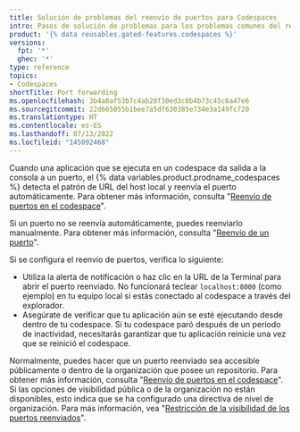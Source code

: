```yaml
---
title: Solución de problemas del reenvío de puertos para Codespaces
intro: Pasos de solución de problemas para los problemas comunes del reenvío de puertos.
product: '{% data reusables.gated-features.codespaces %}'
versions:
  fpt: '*'
  ghec: '*'
type: reference
topics:
- Codespaces
shortTitle: Port forwarding
ms.openlocfilehash: 3b4a8af53b7c4ab28f30ed3c8b4b73c45c6a47e6
ms.sourcegitcommit: 22d665055b1bee7a5df630385e734e3a149fc720
ms.translationtype: HT
ms.contentlocale: es-ES
ms.lasthandoff: 07/13/2022
ms.locfileid: "145092468"
---
```

Cuando una aplicación que se ejecuta en un codespace da salida a la consola a un puerto, el {% data variables.product.prodname_codespaces %} detecta el patrón de URL del host local y reenvía el puerto automáticamente. Para obtener más información, consulta "[Reenvío de puertos en el codespace](/codespaces/developing-in-codespaces/forwarding-ports-in-your-codespace)".

Si un puerto no se reenvía automáticamente, puedes reenviarlo manualmente. Para obtener más información, consulta "[Reenvío de un puerto](/codespaces/developing-in-codespaces/forwarding-ports-in-your-codespace#forwarding-a-port)".

Si se configura el reenvío de puertos, verifica lo siguiente:

- Utiliza la alerta de notificación o haz clic en la URL de la Terminal para abrir el puerto reenviado. No funcionará teclear `localhost:8000` (como ejemplo) en tu equipo local si estás conectado al codespace a través del explorador.
- Asegúrate de verificar que tu aplicación aún se esté ejecutando desde dentro de tu codespace. Si tu codespace paró después de un periodo de inactividad, necesitarás garantizar que tu aplicación reinicie una vez que se reinició el codespace.

Normalmente, puedes hacer que un puerto reenviado sea accesible públicamente o dentro de la organización que posee un repositorio. Para obtener más información, consulta "[Reenvío de puertos en el codespace](/codespaces/developing-in-codespaces/forwarding-ports-in-your-codespace)". Si las opciones de visibilidad pública o de la organización no están disponibles, esto indica que se ha configurado una directiva de nivel de organización. Para más información, vea "[Restricción de la visibilidad de los puertos reenviados](/codespaces/managing-codespaces-for-your-organization/restricting-the-visibility-of-forwarded-ports)".
